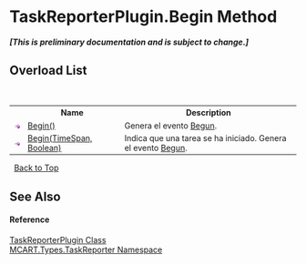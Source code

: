 # TaskReporterPlugin.Begin Method 
 _**\[This is preliminary documentation and is subject to change.\]**_


## Overload List
&nbsp;<table><tr><th></th><th>Name</th><th>Description</th></tr><tr><td>![Public method](media/pubmethod.gif "Public method")</td><td><a href="47ba272e-3ba3-b95f-d1ec-6da27ccefae9">Begin()</a></td><td>
Genera el evento <a href="3069d260-7f76-26ba-4e39-cda7f1c431ef">Begun</a>.</td></tr><tr><td>![Public method](media/pubmethod.gif "Public method")</td><td><a href="a67710ed-f161-5dcd-b943-3ab763fa5ff6">Begin(TimeSpan, Boolean)</a></td><td>
Indica que una tarea se ha iniciado. Genera el evento <a href="3069d260-7f76-26ba-4e39-cda7f1c431ef">Begun</a>.</td></tr></table>&nbsp;
<a href="#taskreporterplugin.begin-method">Back to Top</a>

## See Also


#### Reference
<a href="2cca1eb3-f49c-080a-88d8-66137c07787e">TaskReporterPlugin Class</a><br /><a href="256f3901-18cb-eeca-835c-7de778822db3">MCART.Types.TaskReporter Namespace</a><br />